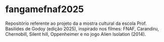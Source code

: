 # fangamefnaf2025
Repositório referente ao projeto da a mostra cultural da escola Prof. Basilides de Godoy (edição 2025), inspirado nos filmes: FNAF, Carandiru, Chernobill, Silent hill, Oppenheimer e no jogo Alien Isolation (2014).

